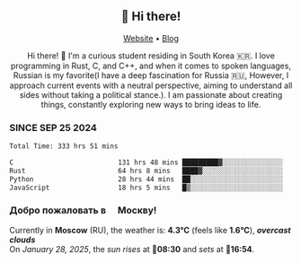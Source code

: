 <h2 align="center">👋 Hi there!</h2>
<p align="center">
  <a href="https://urdekcah.ru">Website</a> •
  <a href="https://urdekcah.blog">Blog</a>
</p>

<p align="center">
  Hi there! 👋 I'm a curious student residing in South Korea 🇰🇷. I love programming in Rust, C, and C++, and when it comes to spoken languages, Russian is my favorite(I have a deep fascination for Russia 🇷🇺, However, I approach current events with a neutral perspective, aiming to understand all sides without taking a political stance.). I am passionate about creating things, constantly exploring new ways to bring ideas to life.
</p>

### SINCE SEP 25 2024
<!--START_SECTION:waka-->
<!--LAST_WAKA_UPDATE:2025-01-27 18:28:05-->
```txt
Total Time: 333 hrs 51 mins

C                          131 hrs 48 mins █████████▓░░░░░░░░░░░░░░░   38.45 %
Rust                       64 hrs 8 mins   ████▓░░░░░░░░░░░░░░░░░░░░   18.71 %
Python                     28 hrs 44 mins  ██░░░░░░░░░░░░░░░░░░░░░░░   08.39 %
JavaScript                 18 hrs 5 mins   █▒░░░░░░░░░░░░░░░░░░░░░░░   05.28 %
```
<!--END_SECTION:waka-->

<h3>Добро пожаловать в <img src="https://cdn-icons-png.flaticon.com/512/197/197408.png" width="13"/> Москву!</h3>

<!--START_SECTION:weather:moscow-->
<!--LAST_WEATHER_UPDATE:2025-01-28 15:21:52-->
Currently in **Moscow** (RU), the weather is: **4.3°C** (feels like **1.6°C**), ***overcast clouds***<br/>
On *January 28, 2025*, the *sun rises* at 🌅**08:30** and *sets* at 🌇**16:54**.
<!--END_SECTION:weather-->
